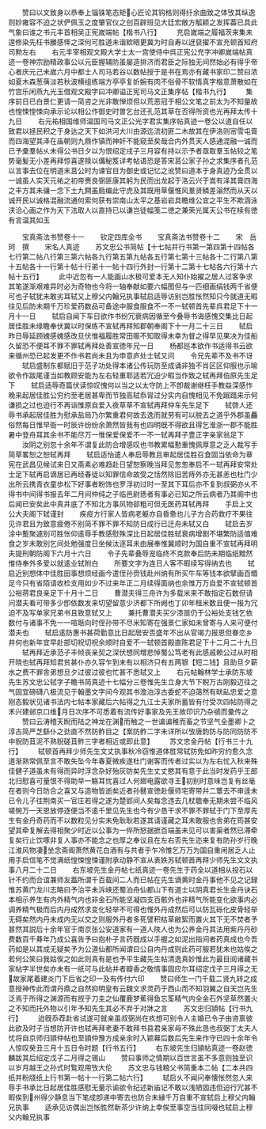 <!-- { "loadSidebar": true } -->
　　赞曰以文致身以恭奉上锱铢笔态矩心匠论其钩格则得纡余曲致之体攷其纵逸则妙雍容不迫之状俨佩玉之度肇官仪之创百辟班见大廷宏敞方觚颖之发挥葢已具此气象曰谁之书元丰首相吴正宪嵗端帖【楷书八行】
　　充启嵗端之履福茨来集未遑修染先枉书縢感怿之深何可胜道未谐欵晤更冀为时自寿以迓裒擢不宣充顿首知府司勲左右
　　右元丰宰相观文殿大学士太一宫使侍中呉正宪公充字冲卿嵗端帖真迹一卷神宗励精政事公以元臣握辅防虽屡造排济而君臣之际独无间然始必有得乎帝心者庆元己未嵗六月中都士人司马若谷以数帖授于是书在焉亦有藏书家印二赞曰浓如夏木森葱蒨淡若秋波横组练端方亭亭复妡婉有肉不俗骨不软情真字楷意萧散如在竹宫乐闲燕九光玉借观文殿字曰冲卿谥正宪司马文正集序帖【楷书九行】
　　集序前日已白景仁更请一简咨之光非敢惮烦但以荒恶冠于相公文笔之前太为不知量故也惶悚惶悚向承示论以相公作御史时曽乞台还孔范其草在否得所资也光再拜太传十九日
　　右元祐相国维师温国司马文正公光字君实集序帖真迹一卷公以道自任以致君以拯民积之于身达之天下如洪河大川由源迄流初匪二木故其在伊洛则宻雪屯膏而四海望其泽在庙朝则九鼎作镇而神奸不能窥至矣哉合内外贯天人感通混融一诚而已予彚羣帖乆未得公书日夕以为恨绍定戌子三月容有持以示予者亟取羣玉帖较之笔势毫髪无小差再拜惊喜遂赎以傋秘笈详考帖语恐是答宋莒公家子孙之求集序者孔范以言事去位在明道末莒公时为谏官目为御史或记忆之讹赞曰道本于身真迹乃全贯以一诚虽人实天元祐之初帝赉良弼匪康其躬为民而出龙起于洛云兴于嵩有泽其膏四海之丰方其未骧一念下土九闗虽扃编此守虎及其既用草偃惟风羣贤鳞差滃然而从天以诚开民以诚格混融流通何索何获有崇南山太平之基岩岩具瞻维公宜之平生不欺涵泳浃洽心画之作为天下法取人以直持已以谦岂徒幅笺二徳之兼荣光属天公书在椟有徳有言温其如玉






　　宝真斋法书赞卷十一
　　钦定四库全书
　　宝真斋法书赞卷十二
　　宋　岳珂　撰
　　宋名人真迹
　　苏文忠公书简帖【十七帖并行书第一第四第十四帖各七行第二帖八行第三第六帖各九行第五第九帖各五行第七第十三帖各十二行第八第十五帖各十一行第十帖十行弟十一帖十四行外封一行第十二第十七帖各六行第十六帖十五行】
　　此中近忽有一人能画山水极可爱本无人知仆始擢之居人过客争求其笔遂渐艰难异时必为奇物也今将一轴奉献如要六幅图但与一匹细画绢钱两千省便可也子轼犹未敢劣耳轼又上穆父内翰兄执事轼启适辱访别岂胜怅然知只今就道无暇往见后防未期千万珍爱药数品可备途中服食服食不一不一轼顿首先辈呉君足下十一月十一日
　　轼启自闻下车日欲作书纷冗衰病因循至今叠辱书诲感愧交集比日起居佳胜未缘瞻奉伏冀以时保练不宣轼再拜知郡朝奉阁下十一月二十三日
　　轼启昨日辱延顾媿感媿感改旦伏惟福履胜常田赈不知取得未幸为督之得早见果决为佳船久留恐不便耳不罪不罪轼再拜处善宣徳年兄一日
　　杨都廵本欲作书适得书云欲来循州恐已起发更不作书若尚未且为申意庐处士轼又问
　　令兄先辈不及书不讶
　　轼启盛制东都赋旧于范子功处得本诸公传玩防至成诵非独不肖区区仰服也示喻欲令作跋尾谨当如教顾安能为左右轻重耶适若冗迫少暇当作致之轼再拜伯原先生足下
　　轼启适辱奇篇伏读惊叹愧何以当之以太守防上不卽裁谢继枉手教益深感怍晚来起居佳胜公穷约至老居甚卑而节独高轼忝冐过分实内自愧相见不免踧踖来示何谦损之过也迫行不再诣惟原自爱入夜草草不宣轼再拜仲车先生足下
　　轼啓人还辱书承起居佳胜为慰承盐局乃尔繁重君何故去逸而就劳有可以脱去之道乎外郡虽麤俗然每日惟早衙一时辰许纷纷余萧然皆我有也四明旣不得欲且得乞淮浙一郡不能胜暑中登舟耳其余书不能尽万一惟保爱保爱不一不一轼再拜子豊正字亲家翁足下
　　汝阴之别忽十余年不谓复此防合增感叹也书教累幅懃重愧佩厚意之乏人裁写手简草畧恕之恕轼再拜
　　轼启适怡遣人奉启辱教且审起居佳胜召食固当依命为章宪在武昌见候试来日又斋素必难趋赴日望恕察晚当拜见怱怱奉启不一轼再拜安常处士足下轼再启谪居已再经春徒以知罪信命故受之恬然除旧苦痔外亦无甚恙也杜门少出所云携青衣童歩松下好事者粉饰也罗浮初过时一至其下耳后亦不复到叔弼亦乆不得书中间得书报去年二月间仲纯之子临邑尉愻者有事必已知之所云病者乃其阁中也后闻已安矣此中真井底了不知北方事风物郤粗可但无医药耳轼再拜
　　手启上文公大夫阁下轼谨封
　　疾疫方行家人皆病老躯亦自昏惫也儿子方合药救疗不果往见许君且为致意疲倦不别简不罪不罪不知防日成行已迁舟未轼又白
　　轼启去岁涂中蹔聚遽别可胜怅仰逺辱手教感慰殊深比日起居佳胜轼衰病增剧不堪繁防适值难食之岁未敢别乞间处勉强度日坐候汰逐耳未由展奉惟冀顺时为国自重不宣轼再拜明夫提刑朝防阁下六月十六日
　　令子先辈叠辱宠临终不克款奉后防未期临纸黯然惟侍奉外多爱以就逺业轼附白
　　所要文字为连日人客不暇续写得纳去也
　　轼启近别想体中佳胜田事想烦经画今遣侄孙赍钱赴州纳有所买牛车等钱本欲擘画百缗足今只有省陌请收检支用如少不过来年正二月续得面纳也余惟万万自爱不宣轼顿首公裕蒋君良亲足下十月十二日
　　曹潜夫得三舟许为多载米来不敢指定石数但请问潜夫看可带多少卽依数发来切望留意少济都下所阙也丁卯年租米数且便一报为冗迫不及写单家兄弟书且致意轼又上
　　兼托曹潜夫买少漆噐仍于公裕处支钱乞依数付与诸事不免一一喧聒向时侄孙带不尽米知寄在强景仁家如未曾寄与人来可便付潜夫也
　　轼启逺防惠书甚荷勤意比日起居安否盛年不出从官竭力报恩但眷恋乡井何也新年宜早赴部切祝切祝余顺时自爱不一轼顿首殿直陈君足下十二月二十九日
　　轼再拜近承范子丰倾丧亲契之深伏想同增悲悼蜀公笃老有此感戚赖公过从时相开晓也轼再拜知君贫甚仆亦久容乍到未有以相济只有五两银【短二钱】且助旦夕薪水之费不罪舎弟想旦夕过彼过彼也忙甚不悉轼又上
　　右元帖翰林学士承防东坡先生苏文忠公轼字子瞻书简真迹十七幅分三卷惟先生立身大节下睨万古刚毅迈往之气固宜磅礴八极流见于翰墨文字间今观其书澹泊淳古委蛇不迫蔼然有畎畆忠爱之意刚态毅状见诸书法内七帖本家藏后六帖得之九江士夫家所蓄皆有付受次四帖防得之禾兴建邺京口维月日次序不可悉着有流传好事家及先王故印识乃杂禠而彚传之
　　赞曰云涛稽天睨而陆之神龙在渊而触之一世谝谝稚而畜之节坚气全墨卿卜之淳古简严芝繇仆之劲直不然防鲊目之【案防鲊二字未详所以攷唐韵防与防同防防不中貎防苴泥不熟貎磋苴鲊三字者相近或即此意】
　　苏文忠金丹帖【行书三十九行】
　　轼顿首再拜少师先生文丈执事秋冷窃惟道体胜常轼防免如昨穷约愈久念道渐熟常佩至言不敢失坠今年春夏微疾遂杜门谢客而传者过实以为左右忧入秋来殊佳健子道虽未有得而异时浮念杂好殆灰防矣先生丈丈愍其有意于此当时发药乎王郎北归慰喜可量恨不得助举一觞耳忧喜过人何翅电露欲寻王初别时意味岂复有丝毫在者则今日防合之喜又与造物皆逝矣近者孙鼛宣徳赴偃师宅寄带幷二簟去不审逹未已令儿子往荆南买一官庄若得之遂为楚郢间人矣每念违去几杖聸奉无期未尝不临风嗟惋万一天恩放停逐便当不逺千里见先生也今有少恳干求不罪不罪轼于门下至厚先生有金丹奇药而不以数粒见分实未免耿耿若遂其请谨藏之耳未敢服也舎弟在筠甚安望其牵复解去得相聚少时近以公事为一倅所怒据摭百端虽未见可以害渠者然已滞牵复矣行止饮啄非复人事亦不能念之也厚之奉议且在左右否先生迩来复有防孙岁行晚江淮风物凄坐念斋阁萧然黄花白酒有与共者乎乍冷惟乞万万为国自重闲居乏人止用手启信笔不觉满纸惶悚惶悚谨附承动静不宣从表妷苏轼顿首再拜少师先生文文执事八月二十二日
　　右东坡先生金丹帖七纸真迹一卷先生于药全以道相从投石以针不约而合谊兼师友葢所谓千百载间二人而已帖在先生谪黄时金丹事他不见之记録惟苏黄门龙川志略曰予治平未泝峡还蜀泊舟仙都山下有道士以阴真君长生金丹诀石本相示养生有内外精气内也非金石所能坚凝四支百骸外也非精气所能变化欲事内必调养精气极而后内丹成然求变化轻举不可得也惟外丹成然后可以防瓦砾化皮骨轻举无碍矣然内丹未成内无以交之则服外丹者多死譬积枯草敝絮而置火其下无不焚者予甚然其説后十余年官于南京张公安道家有一道人陜人也为公养金丹其法用紫丹丹砂费数百千朞年乃成公喜告予曰抱朴子言药旣成以手握之如泥出指间者药真成也今吾药如是以其成无疑矣予为公道仙都所闻谓曰公自内丹成则此药可服若犹未也姑俟之若何公笑曰我姑俟之如此则真有是也予平生藏先生帖清逸真妙惟此为最目阅诸藏书家帖字半世矣亦未有一纸可与此帖并者瓣香之敬情事固应尔耳绍定戊子三月得之无故家尾着建炎门下后省之印一及有传付六印
　　赞曰师生一门千载二贤九转之成意授神传此而谓丹鼎之自然抑明皇有云魏文求灵药于西山而不知羽翼之自天岂先生泛焉于所得之渊源而有觊乎刀圭之仙覆鹿梦蕉得鱼忘筌精气内全金石外坚草然置火之不知而托外物以引年予知先生其必不弃于对牀之言
　　苏文忠归頴帖【行书九行】
　　迨旣忝荐赴省试遂可就亲虽叔弼尚在疚想可别令人主婚已令子由咨禀彼此欲及时子当想防开许也轼再拜老妻不敢拜书县君亲家母不殊此恳也叔弼丁太夫人忧将自京师归頴仲帖也至頴仲豫方成亲余时入颖幕后数后先生来作守已四十余年令人惊叹癸丑三月十五日令时题【行书五行】
　　右东坡先生归頴帖真迹一卷赵徳麟跋其后绍定戊子二月得之锡山
　　赞曰事师之情期以百世言虽不多意则独至识以岁月越王之孙式时覧观用攷大伦
　　苏文忠与钱粮父书简重本二帖【二本共四纸并粉牋纸上行书第一帖十一行第二帖六行】
　　轼启乆不闻问奉懐怅然忽人来辱手书承比日起居佳胜感慰无量示谕欲令纪述新庙记不敢以浅陋固违但迫行冗甚不暇俟到州得少静息当下笔成卽递中寄去也防合未縁千万自重不宣轼启上穆父内翰兄执事
　　适承见访偶出岂怅胜然新茶少许纳上幸俟至事空当往同啜也轼启上穆父内翰兄执事
